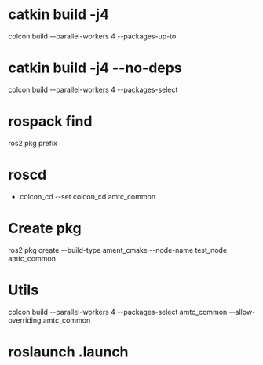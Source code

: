 # catkin build -j4 <PKG>

colcon build --parallel-workers 4 --packages-up-to <PKG>

# catkin build -j4 <PKG> --no-deps

colcon build --parallel-workers 4 --packages-select <PKG>

# rospack find

ros2 pkg prefix <PKG>

# roscd <PKG>

* colcon_cd --set
colcon_cd amtc_common

# Create pkg

ros2 pkg create --build-type ament_cmake --node-name test_node amtc_common

# Utils

colcon build --parallel-workers 4 --packages-select amtc_common --allow-overriding amtc_common

# roslaunch <PKG> <FILENAME>.launch
